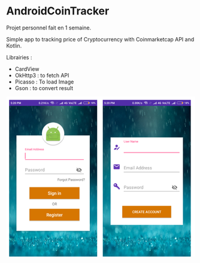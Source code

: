 # AndroidCoinTracker

Projet personnel fait en 1 semaine.

Simple app to tracking price of Cryptocurrency with Coinmarketcap API and Kotlin.

Librairies :
- CardView
- OkHttp3 : to fetch API
- Picasso : To load Image
- Gson : to convert result

<img src="https://github.com/LaurineObriot/AndroidCoinTracker/blob/master/screenshots/CaptureLetsChat4.PNG">

